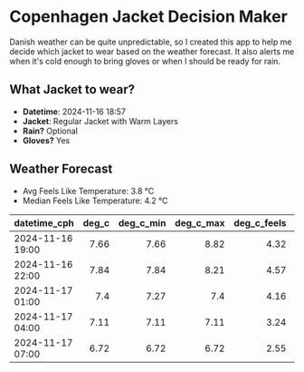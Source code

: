
# Copenhagen Jacket Decision Maker

Danish weather can be quite unpredictable, so I created this app to help me decide which jacket to wear based on the weather forecast. 
It also alerts me when it's cold enough to bring gloves or when I should be ready for rain.

## What Jacket to wear?

- **Datetime**: 2024-11-16 18:57
- **Jacket**: Regular Jacket with Warm Layers
- **Rain?** Optional
- **Gloves?** Yes

## Weather Forecast
- Avg Feels Like Temperature: 3.8 °C
- Median Feels Like Temperature: 4.2 °C

| datetime_cph     |   deg_c |   deg_c_min |   deg_c_max |   deg_c_feels | weather   | wind   | rain   |
|:-----------------|--------:|------------:|------------:|--------------:|:----------|:-------|:-------|
| 2024-11-16 19:00 |    7.66 |        7.66 |        8.82 |          4.32 | Clouds    | High   | None   |
| 2024-11-16 22:00 |    7.84 |        7.84 |        8.21 |          4.57 | Clouds    | High   | None   |
| 2024-11-17 01:00 |    7.4  |        7.27 |        7.4  |          4.16 | Clouds    | High   | None   |
| 2024-11-17 04:00 |    7.11 |        7.11 |        7.11 |          3.24 | Rain      | High   | Low    |
| 2024-11-17 07:00 |    6.72 |        6.72 |        6.72 |          2.55 | Clouds    | High   | None   |
        